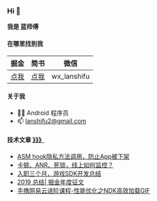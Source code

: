 ### Hi 👋
**我是 蓝师傅**

#### 在哪里找到我

| 掘金 | 简书 | 微信 |
| :-: | :-: | :-: |
| [点我](https://juejin.cn/user/3298190612500696) | [点我](https://www.jianshu.com/u/282785a6b12f) | wx_lanshifu |

#### 关于我

- 🙋🏻 Android 程序员
- 📫 lanshifu2@gmail.com


#### 技术文章 [》》》](https://juejin.cn/user/3298190612500696/posts)
<!-- BLOG-POST-LIST:START -->
- [ASM hook隐私方法调用，防止App被下架](https://juejin.cn/post/7043399520486424612)
- [卡顿、ANR、死锁，线上如何监控？](https://juejin.cn/post/6973564044351373326)
- [入职三个月，游戏SDK开发总结](https://juejin.cn/post/6844904193082261518)
- [2019 总结| 掘金年度征文](https://juejin.cn/post/6844904026006355975)
- [手撸网易云进阶课程-性能优化之NDK高效加载GIF](https://juejin.cn/post/6844904008797126664)
<!-- BLOG-POST-LIST:END -->
